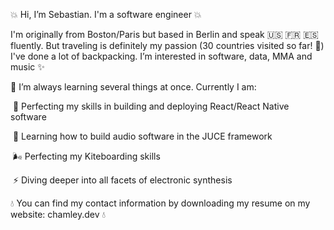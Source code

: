 💥 Hi, I’m Sebastian. I'm a software engineer 💥

I'm originally from Boston/Paris but based in Berlin and speak 🇺🇸 🇫🇷 🇪🇸 fluently. But traveling is definitely my passion (30 countries visited so far! 🥳) I've done a lot of backpacking. I’m interested in software, data, MMA and music ✨

🌱 I’m always learning several things at once. Currently I am: 


  ​				🍎 Perfecting my skills in building and deploying React/React Native software

  ​				🖤 Learning how to build audio software in the JUCE framework

  ​				🌬 Perfecting my Kiteboarding skills

  ​				⚡️ Diving deeper into all facets of electronic synthesis




💧 You can find my contact information by downloading my resume on my website: chamley.dev 💧

